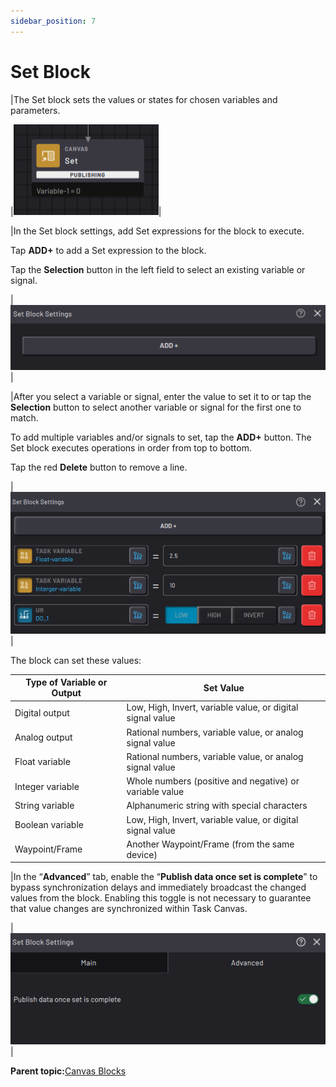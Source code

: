 ```yaml
---
sidebar_position: 7
---
```


# Set Block

|The Set block sets the values or states for chosen variables and parameters.

|![](../Images/TaskCanvasBlockGlossary/Canvas-Set-Block-Publishing.png)|

|In the Set block settings, add Set expressions for the block to execute.

Tap **ADD+** to add a Set expression to the block.

Tap the **Selection** button in the left field to select an existing variable or signal.

|![](../Images/TaskCanvasBlockGlossary/Canvas-Set-Settings.png)|

|After you select a variable or signal, enter the value to set it to or tap the **Selection** button to select another variable or signal for the first one to match.

To add multiple variables and/or signals to set, tap the **ADD+** button. The Set block executes operations in order from top to bottom.

Tap the red **Delete** button to remove a line.

|![](../Images/TaskCanvasBlockGlossary/Canvas-Set-Settings-Examples.png)|

The block can set these values:

|Type of Variable or Output|Set Value|
|--------------------------|---------|
|Digital output|Low, High, Invert, variable value, or digital signal value|
|Analog output|Rational numbers, variable value, or analog signal value|
|Float variable|Rational numbers, variable value, or analog signal value|
|Integer variable|Whole numbers \(positive and negative\) or variable value|
|String variable|Alphanumeric string with special characters|
|Boolean variable|Low, High, Invert, variable value, or digital signal value|
|Waypoint/Frame|Another Waypoint/Frame \(from the same device\)|

|In the “**Advanced**” tab, enable the “**Publish data once set is complete**” to bypass synchronization delays and immediately broadcast the changed values from the block. Enabling this toggle is not necessary to guarantee that value changes are synchronized within Task Canvas.

|![](../Images/TaskCanvasBlockGlossary/Canvas-Set-Settings-Advanced.png)|

**Parent topic:**[Canvas Blocks](../TaskCanvasBlockGlossary/Canvas-Overview.md)

